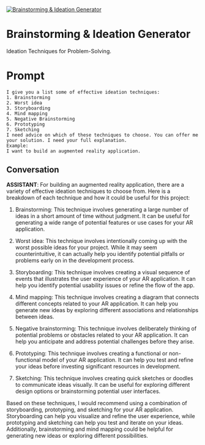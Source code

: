 
[![Brainstorming & Ideation Generator](https://flow-prompt-covers.s3.us-west-1.amazonaws.com/icon/realistic/real_6.png)]()
# Brainstorming & Ideation Generator 
Ideation Techniques for Problem-Solving.

# Prompt

```
I give you a list some of effective ideation techniques:
1. Brainstorming
2. Worst idea
3. Storyboarding
4. Mind mapping
5. Negative Brainstorming
6. Prototyping 
7. Sketching
I need advice on which of these techniques to choose. You can offer me your solution. I need your full explanation.
Example:
I want to build an augmented reality application.
```

## Conversation

**ASSISTANT**: For building an augmented reality application, there are a variety of effective ideation techniques to choose from. Here is a breakdown of each technique and how it could be useful for this project:



1. Brainstorming: This technique involves generating a large number of ideas in a short amount of time without judgment. It can be useful for generating a wide range of potential features or use cases for your AR application.



2. Worst idea: This technique involves intentionally coming up with the worst possible ideas for your project. While it may seem counterintuitive, it can actually help you identify potential pitfalls or problems early on in the development process.



3. Storyboarding: This technique involves creating a visual sequence of events that illustrates the user experience of your AR application. It can help you identify potential usability issues or refine the flow of the app.



4. Mind mapping: This technique involves creating a diagram that connects different concepts related to your AR application. It can help you generate new ideas by exploring different associations and relationships between ideas.



5. Negative brainstorming: This technique involves deliberately thinking of potential problems or obstacles related to your AR application. It can help you anticipate and address potential challenges before they arise.



6. Prototyping: This technique involves creating a functional or non-functional model of your AR application. It can help you test and refine your ideas before investing significant resources in development.



7. Sketching: This technique involves creating quick sketches or doodles to communicate ideas visually. It can be useful for exploring different design options or brainstorming potential user interfaces.



Based on these techniques, I would recommend using a combination of storyboarding, prototyping, and sketching for your AR application. Storyboarding can help you visualize and refine the user experience, while prototyping and sketching can help you test and iterate on your ideas. Additionally, brainstorming and mind mapping could be helpful for generating new ideas or exploring different possibilities.


